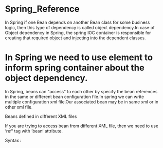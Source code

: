 # Spring_Reference

In Spring if one Bean depends on another Bean class for some business logic,
then this type of dependency is called object dependency.In case of Object dependency in Spring, 
the spring IOC container is responsible for creating that required object and injecting into the dependent classes.


# In Spring we need to use <ref> element to inform spring container about the object dependency.


In Spring, beans can "access" to each other by specify the bean references in the same or different bean configuration file.In spring we can write multiple configuration xml file.Our associated bean may be in same xml or in other xml file.


Beans defined in different XML files

If you are trying to access bean from different XML file, then we need to use ‘ref‘ tag with ‘bean‘ attribute.


Syntax :

<ref bean="someBean"/>
